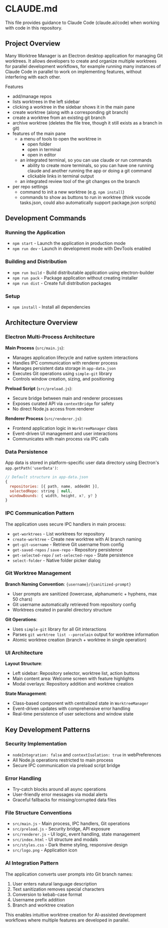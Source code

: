 # CLAUDE.md

This file provides guidance to Claude Code (claude.ai/code) when working with code in this repository.

## Project Overview

Many Worktree Manager is an Electron desktop application for managing Git worktrees. It allows developers to create and organize multiple worktrees for parallel development workflows, for example running many instances of Claude Code in parallel to work on implementing features, without interfering with each other.

Features

- add/manage repos
- lists worktrees in the left sidebar
- clicking a worktree in the sidebar shows it in the main pane
- create worktree (along with a corresponding git branch)
- create a worktree from an existing git branch
- archive worktree (deletes the file tree, though it still exists as a branch in git)
- features of the main pane
  - a menu of tools to open the worktree in
    - open folder
    - open in terminal
    - open in editor
  - an integrated terminal, so you can use claude or run commands
    - ability to create more terminals, so you can have one running claude and another running the app or doing a git command
    - clickable links in terminal output
  - an integrated review tool of the git changes on the branch
- per repo settings
  - command to init a new worktree (e.g. `npm install`)
  - commands to show as buttons to run in worktree (think vscode tasks.json, could also automatically support package.json scripts)

## Development Commands

### Running the Application

- `npm start` - Launch the application in production mode
- `npm run dev` - Launch in development mode with DevTools enabled

### Building and Distribution

- `npm run build` - Build distributable application using electron-builder
- `npm run pack` - Package application without creating installer
- `npm run dist` - Create full distribution packages

### Setup

- `npm install` - Install all dependencies

## Architecture Overview

### Electron Multi-Process Architecture

**Main Process** (`src/main.js`):

- Manages application lifecycle and native system interactions
- Handles IPC communication with renderer process
- Manages persistent data storage in `app-data.json`
- Executes Git operations using `simple-git` library
- Controls window creation, sizing, and positioning

**Preload Script** (`src/preload.js`):

- Secure bridge between main and renderer processes
- Exposes curated API via `contextBridge` for safety
- No direct Node.js access from renderer

**Renderer Process** (`src/renderer.js`):

- Frontend application logic in `WorktreeManager` class
- Event-driven UI management and user interactions
- Communicates with main process via IPC calls

### Data Persistence

App data is stored in platform-specific user data directory using Electron's `app.getPath('userData')`:

```javascript
// Default structure in app-data.json
{
  repositories: [{ path, name, addedAt }],
  selectedRepo: string | null,
  windowBounds: { width, height, x?, y? }
}
```

### IPC Communication Pattern

The application uses secure IPC handlers in main process:

- `get-worktrees` - List worktrees for repository
- `create-worktree` - Create new worktree with AI branch naming
- `get-git-username` - Retrieve Git username from config
- `get-saved-repos` / `save-repo` - Repository persistence
- `get-selected-repo` / `set-selected-repo` - State persistence
- `select-folder` - Native folder picker dialog

### Git Worktree Management

**Branch Naming Convention**: `{username}/{sanitized-prompt}`

- User prompts are sanitized (lowercase, alphanumeric + hyphens, max 50 chars)
- Git username automatically retrieved from repository config
- Worktrees created in parallel directory structure

**Git Operations**:

- Uses `simple-git` library for all Git interactions
- Parses `git worktree list --porcelain` output for worktree information
- Atomic worktree creation (branch + worktree in single operation)

### UI Architecture

**Layout Structure**:

- Left sidebar: Repository selector, worktree list, action buttons
- Main content area: Welcome screen with feature highlights
- Modal overlays: Repository addition and worktree creation

**State Management**:

- Class-based component with centralized state in `WorktreeManager`
- Event-driven updates with comprehensive error handling
- Real-time persistence of user selections and window state

## Key Development Patterns

### Security Implementation

- `nodeIntegration: false` and `contextIsolation: true` in webPreferences
- All Node.js operations restricted to main process
- Secure IPC communication via preload script bridge

### Error Handling

- Try-catch blocks around all async operations
- User-friendly error messages via modal alerts
- Graceful fallbacks for missing/corrupted data files

### File Structure Conventions

- `src/main.js` - Main process, IPC handlers, Git operations
- `src/preload.js` - Security bridge, API exposure
- `src/renderer.js` - UI logic, event handling, state management
- `src/index.html` - UI structure and modals
- `src/styles.css` - Dark theme styling, responsive design
- `src/logo.png` - Application icon

### AI Integration Pattern

The application converts user prompts into Git branch names:

1. User enters natural language description
2. Text sanitization removes special characters
3. Conversion to kebab-case format
4. Username prefix addition
5. Branch and worktree creation

This enables intuitive worktree creation for AI-assisted development workflows where multiple features are developed in parallel.
